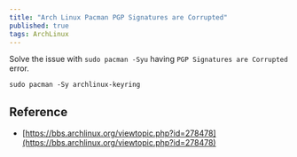 ```yaml
---
title: "Arch Linux Pacman PGP Signatures are Corrupted"
published: true
tags: ArchLinux
---
```


Solve the issue with `sudo pacman -Syu` having `PGP Signatures are Corrupted`
error.

```shell
sudo pacman -Sy archlinux-keyring
```

## Reference

- [https://bbs.archlinux.org/viewtopic.php?id=278478](https://bbs.archlinux.org/viewtopic.php?id=278478)